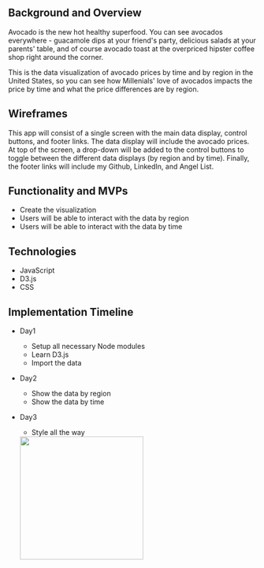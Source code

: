 ## Background and Overview 
Avocado is the new hot healthy superfood. You can see avocados everywhere - guacamole dips at your friend's party, delicious salads at your parents' table, and of course avocado toast at the overpriced hipster coffee shop right around the corner. 

This is the data visualization of avocado prices by time and by region in the United States, so you can see how Millenials' love of avocados impacts the price by time and what the price differences are by region. 

## Wireframes
This app will consist of a single screen with the main data display, control buttons, and footer links. The data display will include the avocado prices. At top of the screen, a drop-down will be added to the control buttons to toggle between the different data displays (by region and by time). Finally, the footer links will include my Github, LinkedIn, and Angel List. 

## Functionality and MVPs
* Create the visualization
* Users will be able to interact with the data by region
* Users will be able to interact with the data by time

## Technologies 
* JavaScript
* D3.js
* CSS

## Implementation Timeline
* Day1
    * Setup all necessary Node modules
    * Learn D3.js
    * Import the data
* Day2
    * Show the data by region
    * Show the data by time
* Day3
    * Style all the way

    <img width="250px" src="https://giphy.com/gifs/l0cJEAXlQnInal7SrJ/html5" >